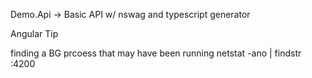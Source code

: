 
Demo.Api -> Basic API w/ nswag and typescript generator





Angular Tip


finding a BG prcoess that may have been running 
netstat -ano | findstr :4200

